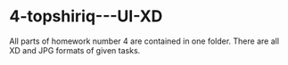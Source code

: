 # 4-topshiriq---UI-XD
All parts of homework number 4 are contained in one folder. There are all XD and JPG formats of given tasks. 
